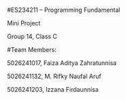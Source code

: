 #ES234211 – Programming Fundamental

Mini Project

Group 14, Class C

#Team Members:

5026241017, Faiza Aditya Zahratunnisa

5026241132, M. Rifky Naufal Aruf

5026241203, Izzana Firdaunnisa
